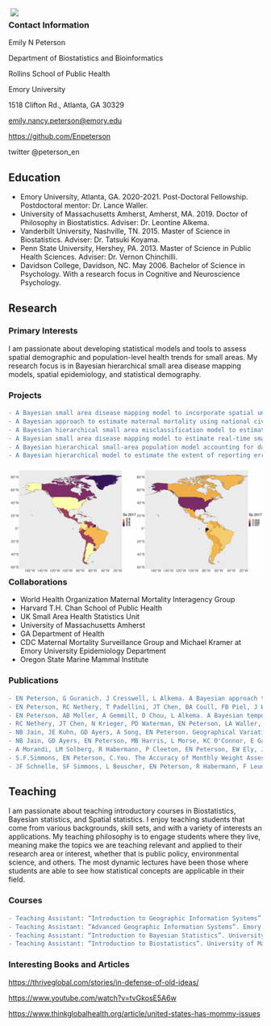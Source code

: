 
<img src="https://user-images.githubusercontent.com/22241996/142932625-36ddf5b9-1f96-423f-996c-f78e69f9b6b1.jpg" width="500" align = "right">

### Contact Information

Emily N Peterson

Department of Biostatistics and Bioinformatics

Rollins School of Public Health

Emory University

1518 Clifton Rd., Atlanta, GA 30329

emily.nancy.peterson@emory.edu

https://github.com/Enpeterson

 twitter @peterson_en


## Education
- Emory University, Atlanta, GA. 2020-2021. Post-Doctoral Fellowship. Postdoctoral mentor: Dr. Lance Waller.
- University of Massachusetts Amherst, Amherst, MA. 2019. Doctor of Philosophy in Biostatistics. Adviser: Dr. Leontine Alkema.
- Vanderbilt University, Nashville, TN. 2015. Master of Science in Biostatistics. Adviser: Dr. Tatsuki Koyama.
- Penn State University, Hershey, PA. 2013. Master of Science in Public Health Sciences. Adviser: Dr. Vernon Chinchilli.
- Davidson College, Davidson, NC. May 2006. Bachelor of Science in Psychology. With a research focus in Cognitive and Neuroscience Psychology.



## Research


### Primary Interests
I am passionate about developing statistical models and tools to assess spatial demographic and population-level health trends for small areas. My research focus is in Bayesian hierarchical small area disease mapping models, spatial epidemiology, and statistical demography.



### Projects
```diff
- A Bayesian small area disease mapping model to incorporate spatial uncertainty associated with small area population counts.
- A Bayesian approach to estimate maternal mortality using national civil registration vital statistics data accounting for reporting errors. 
- A Bayesian hierarchical small area misclassification model to estimate extent of misclassification errors of maternal mortality by U.S. Pregnancy Mortality Surveillance Systems. 
- A Bayesian small area disease mapping model to estimate real-time small area estimates of crisis related deaths using innovative social mobility data
- A Bayesian hierarchical small-area population model accounting for data source specific methods from American Community Survey, Population Estimates Program, and Decennial Census data.
- A Bayesian hierarchical model to estimate the extent of reporting errors of maternal mortality by national vital registration systems
```
<img src="https://github.com/Enpeterson/enpeterson.github.io/blob/main/docs/bmismaps.jpg" width="500" align = "right">


### Collaborations

- World Health Organization Maternal Mortality Interagency Group
- Harvard T.H. Chan School of Public Health
- UK Small Area Health Statistics Unit
- University of Massachusetts Amherst
- GA Department of Health
- CDC Maternal Mortality Surveillance Group and Michael Kramer at Emory University Epidemiology Department 
- Oregon State Marine Mammal Institute


### Publications
```diff
- EN Peterson, G Guranich, J Cresswell, L Alkema. A Bayesian approach to estimate maternal mortality using national civil registration vital statistics data accounting for misclassification errors. (In progress).
- EN Peterson, RC Nethery, T Padellini, JT Chen, BA Coull, FB Piel, J Wakefield, M Blangiardo, L Waller. A Bayesian hierarchical small-area population model accounting for data source specific methodologies from American Community Survey, Population Estimates Program, and Decennial Census data. Journal of Applied Statistics (submitted).
- EN Peterson, AB Moller, A Gemmill, D Chou, L Alkema. A Bayesian temporal hierarchical model to assess levels of misclassification error in national vital registration maternal mortality data. Statistics in Medicine (accepted).
- RC Nethery, JT Chen, N Krieger, PD Waterman, EN Peterson, LA Waller, BA Coull. Statistical implications of endogeneity induced by residential segregation in small-area modelling of health inequities. The American Statistician (accepted).
- NB Jain, JE Kuhn, GD Ayers, A Song, EN Peterson. Geographical Variation in Rates of Shoulder and Knee Arthroscopy in U.S. States and Relationship to Orthopedist Density in Surgeon Volume. JAMA. 2019. 11; 2(12).  doi: 10.1001/jamanetworkopen.2019.17315
- NB Jain, GD Ayers, EN Peterson, MB Harris, L Morse, KC O'Connor, E Garshick.  Traumatic spinal cord injury in the United States, 1993-2012. JAMA. 2015. 9;313(22). 2236-43.
- A Morandi, LM Solberg, R Habermann, P Cleeton, EN Peterson, EW Ely, J Schnelle. Documentation and Management of Words Associated with Delirium Among Elderly Patients in Postacute Care: A Pilot Investigation. JAMDA. 2009. 34-339.
- S.F.Simmons, EN Peterson, C.You. The Accuracy of Monthly Weight Assessments in Nursing Homes: Implications for the Identification of Weight Loss. Journal of Nutrition, Health and Aging. 2009. 13, 3, 284-288.
- JF Schnelle, SF Simmons, L Beuscher, EN Peterson, R Habermann, F Leung. Prevalence of Constipation Symptoms in Nursing Home Residents. Journal of Gerontology. 2009.
```

## Teaching
I am passionate about teaching introductory courses in Biostatistics, Bayesian statistics, and Spatial statistics. I enjoy teaching students that come from various backgrounds, skill sets, and with a variety of interests an applications. My teaching philosophy is to engage students where they live, meaning make the topics we are teaching relevant and applied to their research area or interest, whether that is public policy, environmental science, and others. The most dynamic lectures have been those where students are able to see how statistical concepts are applicable in their field. 

### Courses 
```diff
- Teaching Assistant: “Introduction to Geographic Information Systems”. Emory University. INFO 530. Fall 2021.
- Teaching Assistant: “Advanced Geographic Information Systems”. Emory University. INFO 532. Fall 2021.
- Teaching Assistant: “Introduction to Bayesian Statistics”. University of Massachusetts.  BIOS 697. Spring 2017.
- Teaching Assistant: “Introduction to Biostatistics”. University of Massachusetts. BIOSTATS 540. Spring 2016.
```

### Interesting Books and Articles

https://thriveglobal.com/stories/in-defense-of-old-ideas/

https://www.youtube.com/watch?v=tvGkosE5A6w

https://www.thinkglobalhealth.org/article/united-states-has-mommy-issues


<!-- 
```markdown
Syntax highlighted code block

# Header 1
## Header 2
### Header 3

- Bulleted
- List

1. Numbered
2. List

**Bold** and _Italic_ and `Code` text

[Link](url) and ![Image](src)
```

For more details see [Basic writing and formatting syntax](https://docs.github.com/en/github/writing-on-github/getting-started-with-writing-and-formatting-on-github/basic-writing-and-formatting-syntax).

### Jekyll Themes

Your Pages site will use the layout and styles from the Jekyll theme you have selected in your [repository settings](https://github.com/Enpeterson/enpeterson.github.io/settings/pages). The name of this theme is saved in the Jekyll `_config.yml` configuration file.

### Support or Contact

Having trouble with Pages? Check out our [documentation](https://docs.github.com/categories/github-pages-basics/) or [contact support](https://support.github.com/contact) and we’ll help you sort it out.
 -->
